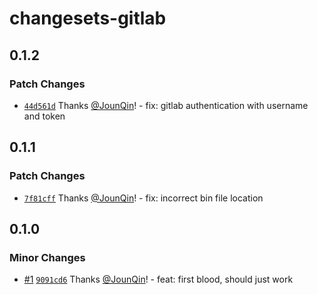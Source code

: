 # changesets-gitlab

## 0.1.2

### Patch Changes

- [`44d561d`](https://github.com/rx-ts/changesets-gitlab/commit/44d561d48efbeaca14c1625da9c2db94badfe9d9) Thanks [@JounQin](https://github.com/JounQin)! - fix: gitlab authentication with username and token

## 0.1.1

### Patch Changes

- [`7f81cff`](https://github.com/rx-ts/changesets-gitlab/commit/7f81cff568243d4314d5869a77d812d77d1cb5ae) Thanks [@JounQin](https://github.com/JounQin)! - fix: incorrect bin file location

## 0.1.0

### Minor Changes

- [#1](https://github.com/rx-ts/changesets-gitlab/pull/1) [`9091cd6`](https://github.com/rx-ts/changesets-gitlab/commit/9091cd635f155055d521ba4bd083e047464e4e88) Thanks [@JounQin](https://github.com/JounQin)! - feat: first blood, should just work
